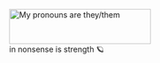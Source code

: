 <a href="https://pronouns.vercel.app" title="Add pronouns to your own profile">
  <img src="https://pronouns.vercel.app/they/them?gradient=noon%20to%20dusk" width="256" height="64" alt="My pronouns are they/them">
</a> <br>
in nonsense is strength 🪐
